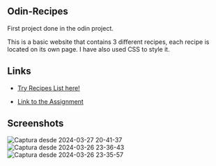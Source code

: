 ## Odin-Recipes
First project done in the odin project.

This is a basic website that contains 3 different recipes, each recipe is located on its own page. I have also used CSS to style it.

## Links
- [Try Recipes List here!](https://cokke93.github.io/odin-recipes/)

- [Link to the Assignment](https://www.theodinproject.com/paths/foundations/courses/foundations/lessons/recipes)

## Screenshots

![Captura desde 2024-03-27 20-41-37](https://github.com/cokke93/odin-recipes/assets/157584368/4531870d-0d15-4d6a-99d8-0ee2ba81071d)
![Captura desde 2024-03-26 23-36-43](https://github.com/cokke93/odin-recipes/assets/157584368/34c5bc4d-dc9c-4d1e-abeb-7aa3086f8d70)
![Captura desde 2024-03-26 23-35-57](https://github.com/cokke93/odin-recipes/assets/157584368/e2b5ba80-ed9a-4065-9db2-f1f8c374b67d)
